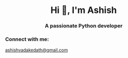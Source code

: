 <h1 align="center">Hi 👋, I'm Ashish</h1>
<h3 align="center">A passionate Python developer</h3>

<h3 align="left">Connect with me:</h3>
<p align="left"><i class="fa-brands fa-linkedin"><a href="www.linkedin.com/in/ashishvadakedath"></a></i></p>
<p align="left"><a href="ashishvadakedath@gmail.com">ashishvadakedath@gmail.com</p>

